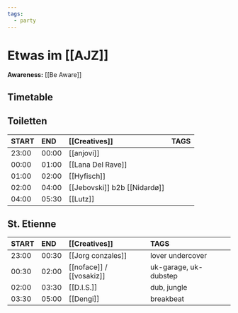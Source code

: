 ```yaml
---
tags:
  - party
---
```

# Etwas im [[AJZ]]

**Awareness:** [[Be Aware]]

## Timetable

## Toiletten

| START |   END   |   [[Creatives]]   |    TAGS  |
|:-----|:-----|:-----|:-----|
|   23:00    |  00:00    |   [[anjovi]]    |  |
|  00:00    |  01:00    |   [[Lana Del Rave]]    |  |
|    01:00  |  02:00    |   [[Hyfisch]]    |  |
|    02:00  |  04:00    |   [[Jebovski]] b2b [[Nidardø]]    |  |
|    04:00  |  05:30    |   [[Lutz]]    |  |

## St. Etienne

|  START |   END   |   [[Creatives]]   |    TAGS  |
|:-----|:-----|:-----|:-----|
|   23:00    |  00:30    |   [[Jorg conzales]]    |  lover undercover |
|  00:30    |  02:00    |   [[noface]] / [[vosakiz]]    |  uk-garage, uk-dubstep |
|    02:00  |  03:30    |   [[D.I.S.]]    |  dub, jungle |
|    03:30  |  05:00    |   [[Dengi]]    |  breakbeat |

